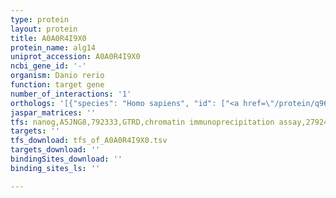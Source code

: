 ```yaml
---
type: protein
layout: protein
title: A0A0R4I9X0
protein_name: alg14
uniprot_accession: A0A0R4I9X0
ncbi_gene_id: '-'
organism: Danio rerio
function: target gene
number_of_interactions: '1'
orthologs: '[{"species": "Homo sapiens", "id": ["<a href=\"/protein/q96f25\">Q96F25</a>"]}, {"species": "Mus musculus", "id": ["<a href=\"/protein/q9d081\">Q9D081</a>"]}, {"species": "Rattus norvegicus", "id": ["<a href=\"/protein/q6ay85\">Q6AY85</a>"]}, {"species": "Drosophila melanogaster", "id": ["<a href=\"/protein/q9vxu7\">Q9VXU7</a>"]}, {"species": "Caenorhabditis elegans", "id": ["<a href=\"/protein/u4pe03\">U4PE03</a>"]}, {"species": "Saccharomyces cerevisiae", "id": ["<a href=\"/protein/p38242\">P38242</a>"]}]'
jaspar_matrices: ''
tfs: nanog,A5JNG8,792333,GTRD,chromatin immunoprecipitation assay,27924024%5Buid%5D,No
targets: ''
tfs_download: tfs_of_A0A0R4I9X0.tsv
targets_download: ''
bindingSites_download: ''
binding_sites_ls: ''

---
```

